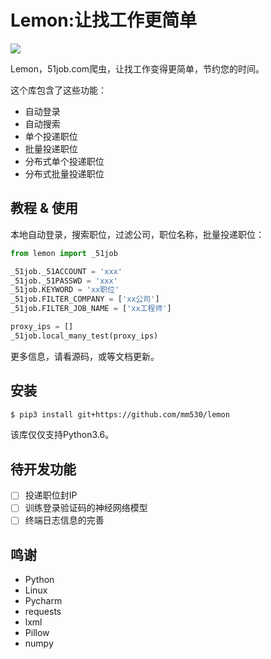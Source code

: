 # Lemon:让找工作更简单
![](https://github.com/mm530/lemon/raw/master/logo.jpg)

Lemon，51job.com爬虫，让找工作变得更简单，节约您的时间。

这个库包含了这些功能：
* 自动登录
* 自动搜索
* 单个投递职位
* 批量投递职位
* 分布式单个投递职位
* 分布式批量投递职位

## 教程 & 使用
本地自动登录，搜索职位，过滤公司，职位名称，批量投递职位：
```python
from lemon import _51job

_51job._51ACCOUNT = 'xxx'
_51job._51PASSWD = 'xxx'
_51job.KEYWORD = 'xx职位'
_51job.FILTER_COMPANY = ['xx公司']
_51job.FILTER_JOB_NAME = ['xx工程师']

proxy_ips = []
_51job.local_many_test(proxy_ips)
```

更多信息，请看源码，或等文档更新。

## 安装
```bash
$ pip3 install git+https://github.com/mm530/lemon
```
该库仅仅支持Python3.6。

## 待开发功能
- [ ] 投递职位封IP
- [ ] 训练登录验证码的神经网络模型
- [ ] 终端日志信息的完善

## 鸣谢
* Python
* Linux
* Pycharm
* requests
* lxml
* Pillow
* numpy